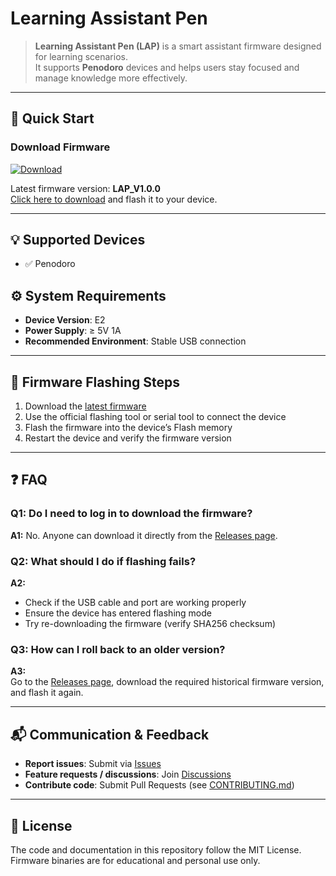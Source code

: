 # Learning Assistant Pen

> **Learning Assistant Pen (LAP)** is a smart assistant firmware designed for learning scenarios.  
It supports **Penodoro** devices and helps users stay focused and manage knowledge more effectively.

---

## 🚀 Quick Start

### Download Firmware
[![Download](https://img.shields.io/badge/⬇_Download-LAP_V1.0.0-blue)](../../releases/latest)

Latest firmware version: **LAP_V1.0.0**  
[Click here to download](../../releases/latest) and flash it to your device.

---

## 💡 Supported Devices
- ✅ Penodoro

## ⚙️ System Requirements
- **Device Version**: E2  
- **Power Supply**: ≥ 5V 1A  
- **Recommended Environment**: Stable USB connection

---

## 📖 Firmware Flashing Steps
1. Download the [latest firmware](../../releases/latest)  
2. Use the official flashing tool or serial tool to connect the device  
3. Flash the firmware into the device’s Flash memory  
4. Restart the device and verify the firmware version  

---

## ❓ FAQ

### Q1: Do I need to log in to download the firmware?  
**A1:** No. Anyone can download it directly from the [Releases page](../../releases).

### Q2: What should I do if flashing fails?  
**A2:**  
- Check if the USB cable and port are working properly  
- Ensure the device has entered flashing mode  
- Try re-downloading the firmware (verify SHA256 checksum)

### Q3: How can I roll back to an older version?  
**A3:**  
Go to the [Releases page](../../releases), download the required historical firmware version, and flash it again.

---

## 📬 Communication & Feedback
- **Report issues**: Submit via [Issues](../../issues)  
- **Feature requests / discussions**: Join [Discussions](../../discussions)  
- **Contribute code**: Submit Pull Requests (see [CONTRIBUTING.md](CONTRIBUTING.md))

---

## 📜 License
The code and documentation in this repository follow the MIT License.  
Firmware binaries are for educational and personal use only.
